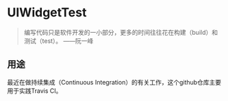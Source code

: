 # UIWidgetTest


> 编写代码只是软件开发的一小部分，更多的时间往往花在构建（build）和测试（test）。 ——阮一峰

## 用途
最近在做持续集成（Continuous Integration）的有关工作，这个github仓库主要用于实践Travis CI。
